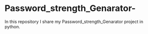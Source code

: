 # Password_strength_Genarator-
In this repository I share my Password_strength_Genarator  project in python.
